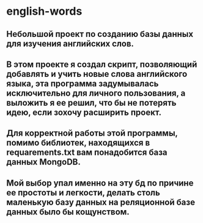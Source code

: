 # english-words
## Небольшой проект по созданию базы данных для изучения английских слов.
## В этом проекте я создал скрипт, позволяющий добавлять и учить новые слова английского языка, эта программа задумывалась исключительно для личного пользования, а выложить я ее решил, что бы не потерять идею, если зохочу расширить проект.
## Для корректной работы этой программы, помимо библиотек, находящихся в requarements.txt вам понадобится база данных MongoDB.
## Мой выбор упал именно на эту бд по причине ее простоты и легкости, делать столь маленькую базу данных на реляционной базе данных было бы кощунством.
